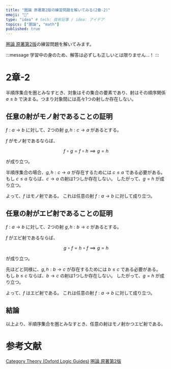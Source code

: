 ```yaml
---
title: "圏論 原著第2版の練習問題を解いてみる(2章-2)"
emoji: "🔄"
type: "idea" # tech: 技術記事 / idea: アイデア
topics: ["圏論", "math"]
published: true
---
```

[圏論 原著第2版](https://amzn.to/40w88Oq)の練習問題を解いてみます。

:::message
学習中の身のため、解答は必ずしも正しいとは限りません…！
:::

# 2章-2

半順序集合を圏とみなすとき、対象はその集合の要素であり、射はその順序関係 $a \leq b$ で決まる。つまり対象間には高々1つの射しか存在しない。

## 任意の射がモノ射であることの証明

$f: a \to b$ に対して、2つの射 $g, h: c \to a$ があるとする。

$f$ がモノ射であるならば、

$$
f \circ g = f \circ h \implies g = h
$$

が成り立つ。

半順序集合の場合、$g, h: c \to a$ が存在するためには $c \leq a$ である必要がある。
もし $c \leq a$ ならば、$c \to a$ の射は1つしか存在しない。
したがって、$g = h$ が成り立つ。

よって、$f$ はモノ射である。
これは任意の射 $f: a \to b$ に対して成り立つ。

## 任意の射がエピ射であることの証明

$f: a \to b$ に対して、2つの射 $g, h: b \to c$ があるとする。

$f$ がエピ射であるならば、

$$
g \circ f = h \circ f \implies g = h
$$

が成り立つ。

先ほどと同様に、$g, h: b \to c$ が存在するためには $b \leq c$ である必要がある。
もし $b \leq c$ ならば、$b \to c$ の射は1つしか存在しない。
したがって、$g = h$ が成り立つ。

よって、$f$ はエピ射である。
これは任意の射 $f: a \to b$ に対して成り立つ。

## 結論

以上より、半順序集合を圏とみなすとき、任意の射はモノ射かつエピ射である。

# 参考文献
[Category Theory (Oxford Logic Guides)](https://amzn.to/4awkkSJ)
[圏論 原著第2版](https://amzn.to/40w88Oq)
